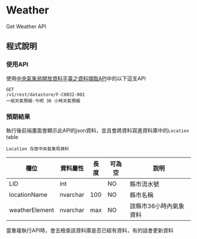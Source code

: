 # Weather
Get Weather API

## 程式說明

### 使用API

使用[中央氣象局開放資料平臺之資料擷取API](https://opendata.cwb.gov.tw/dist/opendata-swagger.html)中的以下這支API

```
GET
/v1/rest/datastore/F-C0032-001
一般天氣預報-今明 36 小時天氣預報
```

### 預期結果

執行後前端畫面會顯示此API的json資料，並且會將資料寫進資料庫中的`Location` table

`Location 存放中央氣象局資料`

| 欄位 |	資料屬性  | 長度 | 可為空  | 說明 | 
| --- | ---  | --- | ---  | --- |
| LID | int  |  | NO  | 縣市流水號 |
| locationName | nvarchar  | 100 | NO | 縣市名稱 |
| weatherElement | nvarchar  | max | NO | 該縣市36小時內氣象資料 |

當重複執行API時，會去檢查該資料庫是否已經有資料，有的話會更新資料

